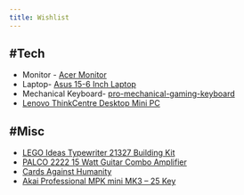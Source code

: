 ```yaml
---
title: Wishlist
---
```


<h2> #Tech </h2>

<ul>
  <li>Monitor - <a href="https://www.amazon.in/Acer-1920x1080-Monitor-Refresh-Features/dp/B0BXP3CP9K/ref=sr_1_3?crid=24E0KKYEVKYCQ&keywords=monitor&qid=1684522047&sprefix=monito%2Caps%2C287&sr=8-3&th=1">Acer Monitor</a></li>
  <li> Laptop- <a href="https://www.amazon.in/ASUS-15-6-inch-GeForce-Windows-FA506IHRZ-HN111W/dp/B0B5DZTNZQ/ref=sr_1_3?crid=LGK3UVEQTARB&keywords=gaming+laptop&qid=1684522130&sprefix=gaming+lapto%2Caps%2C276&sr=8-3">Asus 15-6 Inch Laptop</a></li>
  <li> Mechanical Keyboard- <a href="https://www.logitechg.com/en-in/products/gaming-keyboards/pro-mechanical-gaming-keyboard.920-009396.html">pro-mechanical-gaming-keyboard</a>
    <li> <a href="https://www.amazon.in/dp/B0BFWKQ84W/?coliid=I3BWMTH045IDCN&colid=19YYPZB0XW39Z&psc=1&ref_=list_c_wl_lv_ov_lig_dp_it">Lenovo ThinkCentre Desktop Mini PC</a>
</ul>

<h2> #Misc </h2>

<ul> 
  <li><a href="https://www.amazon.in/Typewriter-21327-Building-Writers-Pieces/dp/B097JXDJ3K/ref=pd_ci_mcx_mh_mcx_views_2?pd_rd_w=xiFQp&content-id=amzn1.sym.7c947cdc-0249-4ded-881f-f826efe2df4c&pf_rd_p=7c947cdc-0249-4ded-881f-f826efe2df4c&pf_rd_r=NSP15EPXP7VMRRC9JBB4&pd_rd_wg=XM6Ej&pd_rd_r=6610dafd-d43f-4e41-9de5-55c95e4d18e3&pd_rd_i=B097JXDJ3K&th=1">LEGO Ideas Typewriter 21327 Building Kit</a></li>
  <li><a href="https://www.amazon.in/dp/B00UZ5AK8M/?coliid=II3644C5557CA&colid=19YYPZB0XW39Z&psc=1&ref_=list_c_wl_lv_ov_lig_dp_it">PALCO 2222 15 Watt Guitar Combo Amplifier</a></li>
  <li><a href="https://www.amazon.in/Awestuffs-Cards-Against-Humanity-Expansion/dp/B0BXFFWFSZ/ref=sr_1_6?keywords=Cards%2BAgainst%2BHumanity&qid=1684563755&sr=8-6&th=1">Cards Against Humanity</a></li>
  <li><a href="https://www.amazon.in/Akai-Professional-MPK-mini-MK3/dp/B0886KWVYR/ref=sr_1_6?crid=2KDN6ZMNSF060&keywords=midi+keyboard&qid=1684563896&sprefix=midi+keyboar%2Caps%2C287&sr=8-6">Akai Professional MPK mini MK3 – 25 Key</a></li>
